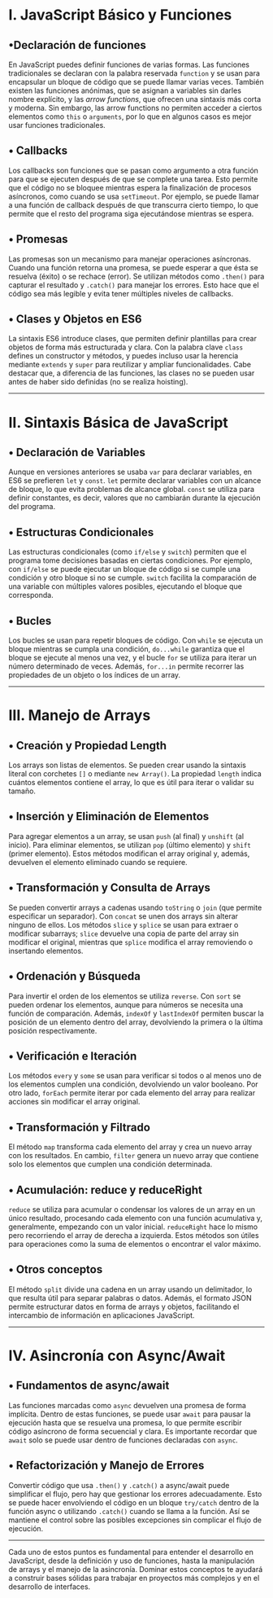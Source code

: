 # I. JavaScript Básico y Funciones

## •**Declaración de funciones**  
En JavaScript puedes definir funciones de varias formas. Las funciones tradicionales se declaran con la palabra reservada `function` y se usan para encapsular un bloque de código que se puede llamar varias veces. También existen las funciones anónimas, que se asignan a variables sin darles nombre explícito, y las _arrow functions_, que ofrecen una sintaxis más corta y moderna. Sin embargo, las arrow functions no permiten acceder a ciertos elementos como `this` o `arguments`, por lo que en algunos casos es mejor usar funciones tradicionales.  

## • **Callbacks**  
Los callbacks son funciones que se pasan como argumento a otra función para que se ejecuten después de que se complete una tarea. Esto permite que el código no se bloquee mientras espera la finalización de procesos asíncronos, como cuando se usa `setTimeout`. Por ejemplo, se puede llamar a una función de callback después de que transcurra cierto tiempo, lo que permite que el resto del programa siga ejecutándose mientras se espera.  

## • **Promesas**  
Las promesas son un mecanismo para manejar operaciones asíncronas. Cuando una función retorna una promesa, se puede esperar a que ésta se resuelva (éxito) o se rechace (error). Se utilizan métodos como `.then()` para capturar el resultado y `.catch()` para manejar los errores. Esto hace que el código sea más legible y evita tener múltiples niveles de callbacks.  

## • **Clases y Objetos en ES6**  
La sintaxis ES6 introduce clases, que permiten definir plantillas para crear objetos de forma más estructurada y clara. Con la palabra clave `class` defines un constructor y métodos, y puedes incluso usar la herencia mediante `extends` y `super` para reutilizar y ampliar funcionalidades. Cabe destacar que, a diferencia de las funciones, las clases no se pueden usar antes de haber sido definidas (no se realiza hoisting).  


---

# II. Sintaxis Básica de JavaScript

## • **Declaración de Variables**  
Aunque en versiones anteriores se usaba `var` para declarar variables, en ES6 se prefieren `let` y `const`. `let` permite declarar variables con un alcance de bloque, lo que evita problemas de alcance global. `const` se utiliza para definir constantes, es decir, valores que no cambiarán durante la ejecución del programa.  

## • **Estructuras Condicionales**  
Las estructuras condicionales (como `if/else` y `switch`) permiten que el programa tome decisiones basadas en ciertas condiciones. Por ejemplo, con `if/else` se puede ejecutar un bloque de código si se cumple una condición y otro bloque si no se cumple. `switch` facilita la comparación de una variable con múltiples valores posibles, ejecutando el bloque que corresponda.  

## • **Bucles**  
Los bucles se usan para repetir bloques de código. Con `while` se ejecuta un bloque mientras se cumpla una condición, `do...while` garantiza que el bloque se ejecute al menos una vez, y el bucle `for` se utiliza para iterar un número determinado de veces. Además, `for...in` permite recorrer las propiedades de un objeto o los índices de un array.  

---

# III. Manejo de Arrays

## • **Creación y Propiedad Length**  
Los arrays son listas de elementos. Se pueden crear usando la sintaxis literal con corchetes `[]` o mediante `new Array()`. La propiedad `length` indica cuántos elementos contiene el array, lo que es útil para iterar o validar su tamaño.  

## • **Inserción y Eliminación de Elementos**  
Para agregar elementos a un array, se usan `push` (al final) y `unshift` (al inicio). Para eliminar elementos, se utilizan `pop` (último elemento) y `shift` (primer elemento). Estos métodos modifican el array original y, además, devuelven el elemento eliminado cuando se requiere.  

## • **Transformación y Consulta de Arrays**  
Se pueden convertir arrays a cadenas usando `toString` o `join` (que permite especificar un separador). Con `concat` se unen dos arrays sin alterar ninguno de ellos. Los métodos `slice` y `splice` se usan para extraer o modificar subarrays; `slice` devuelve una copia de parte del array sin modificar el original, mientras que `splice` modifica el array removiendo o insertando elementos.  

## • **Ordenación y Búsqueda**  
Para invertir el orden de los elementos se utiliza `reverse`. Con `sort` se pueden ordenar los elementos, aunque para números se necesita una función de comparación. Además, `indexOf` y `lastIndexOf` permiten buscar la posición de un elemento dentro del array, devolviendo la primera o la última posición respectivamente.  

## • **Verificación e Iteración**  
Los métodos `every` y `some` se usan para verificar si todos o al menos uno de los elementos cumplen una condición, devolviendo un valor booleano. Por otro lado, `forEach` permite iterar por cada elemento del array para realizar acciones sin modificar el array original.  

## • **Transformación y Filtrado**  
El método `map` transforma cada elemento del array y crea un nuevo array con los resultados. En cambio, `filter` genera un nuevo array que contiene solo los elementos que cumplen una condición determinada.  

## • **Acumulación: reduce y reduceRight**  
`reduce` se utiliza para acumular o condensar los valores de un array en un único resultado, procesando cada elemento con una función acumulativa y, generalmente, empezando con un valor inicial. `reduceRight` hace lo mismo pero recorriendo el array de derecha a izquierda. Estos métodos son útiles para operaciones como la suma de elementos o encontrar el valor máximo.  

## • **Otros conceptos**  
El método `split` divide una cadena en un array usando un delimitador, lo que resulta útil para separar palabras o datos. Además, el formato JSON permite estructurar datos en forma de arrays y objetos, facilitando el intercambio de información en aplicaciones JavaScript.  


---

# IV. Asincronía con Async/Await

## • **Fundamentos de async/await**  
Las funciones marcadas como `async` devuelven una promesa de forma implícita. Dentro de estas funciones, se puede usar `await` para pausar la ejecución hasta que se resuelva una promesa, lo que permite escribir código asíncrono de forma secuencial y clara. Es importante recordar que `await` solo se puede usar dentro de funciones declaradas con `async`.  

## • **Refactorización y Manejo de Errores**  
Convertir código que usa `.then()` y `.catch()` a async/await puede simplificar el flujo, pero hay que gestionar los errores adecuadamente. Esto se puede hacer envolviendo el código en un bloque `try/catch` dentro de la función async o utilizando `.catch()` cuando se llama a la función. Así se mantiene el control sobre las posibles excepciones sin complicar el flujo de ejecución.  

---

Cada uno de estos puntos es fundamental para entender el desarrollo en JavaScript, desde la definición y uso de funciones, hasta la manipulación de arrays y el manejo de la asincronía. Dominar estos conceptos te ayudará a construir bases sólidas para trabajar en proyectos más complejos y en el desarrollo de interfaces.
